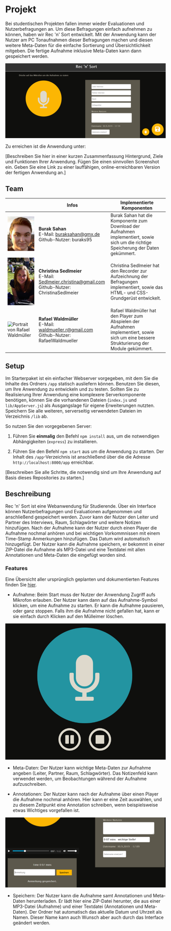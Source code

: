 # Projekt

Bei studentischen Projekten fallen immer wieder Evaluationen und Nutzerbefragungen an. Um diese Befragungen einfach aufnehmen zu können, haben wir Rec 'n' Sort entwickelt. Mit der Anwendung kann der Nutzer am PC Tonaufnahmen dieser Befragungen machen und diesen weitere Meta-Daten für die einfache Sortierung und Übersichtlichkeit mitgeben. Die fertige Aufnahme inklusive Meta-Daten kann dann gespeichert werden.

![Screenshot des Startbildschirm](docs/img/Screenshot_Start.png)

Zu erreichen ist die Anwendung unter: 

[Beschreiben Sie hier in einer kurzen Zusammenfassung Hintergrund, Ziele und Funktionen Ihrer Anwendung. Fügen Sie einen sinnvollen Screenshot ein. Geben Sie eine Link zu einer lauffähigen, online-erreichbaren Version der fertigen Anwendung an.]

## Team

| | Infos | Implementierte Komponenten
|-|-|-|
<img alt="Portrait von Burak Sahan" src="docs/img/BurakSahan.jpeg" width="100" /> | **Burak Sahan**<br />E-Mail: buraksahan@gmx.de<br />Github-Nutzer: buraks95 | Burak Sahan hat die Komponente zum Download der Aufnahmen implementiert, sowie sich um die richtige Speicherung der Daten gekümmert. |
<img alt="Portrait von Christina Sedlmeier" src="docs/img/ChristinaSedlmeier.jpeg" width="100" /> | **Christina Sedlmeier**<br />E-Mail: Sedlmeier.christina@gmail.com<br />Github-Nutzer: ChristinaSedlmeier | Christina Sedlmeier hat den Recorder zur Aufzeichnung der Befragungen implementiert, sowie das HTML- und CSS-Grundgerüst entwickelt. |
<img alt="Portrait von Rafael Waldmüller" src="docs/img/RafaelWaldmüller.jpg" width="100" /> | **Rafael Waldmüller**<br />E-Mail: waldmueller.r@gmail.com<br />Github-Nutzer: RafaelWaldmueller | Rafael Waldmüller hat den Player zum Abspielen der Aufnahmen implementiert, sowie sich um eine bessere Strukturierung der Module gekümmert. |


## Setup

Im Starterpaket ist ein einfacher Webserver vorgegeben, mit dem Sie die Inhalte des Ordners `/app` statisch ausliefern können. Benutzen Sie diesen, um Ihre Anwendung zu entwickeln und zu testen. Sollten Sie zu Realisierung Ihrer Anwendung eine komplexere Serverkomponente benötigen, können Sie die vorhandenen Dateien (`index.js` und `lib/AppServer.js`) als Ausgangslage für eigene Erweiterungen nutzten. Speichern Sie alle weiteren, serverseitig verwendeten Dateien im Verzeichnis `/lib` ab.

So nutzen Sie den vorgegebenen Server:

1. Führen Sie **einmalig** den Befehl `npm install` aus, um die notwendigen Abhängigkeiten (`express`) zu installieren.

2. Führen Sie den Befehl `npm start` aus um die Anwendung zu starten. Der Inhalt des `/app`-Verzeichnis ist anschließend über die die Adresse `http://localhost:8000/app` erreichbar.

[Beschreiben Sie alle Schritte, die notwendig sind um Ihre Anwendung auf Basis dieses Repositories zu starten.]

## Beschreibung

Rec 'n' Sort ist eine Webanwendung für Studierende. Über ein Interface können Nutzerbefragungen und Evaluationen aufgenommen und anschließend gespeichert werden. Zuvor kann der Nutzer den Leiter und Partner des Interviews, Raum, Schlagwörter und weitere Notizen hinzufügen. Nach der Aufnahme kann der Nutzer durch einen Player die Aufnahme nochmal anhören und bei wichtigen Vorkommnissen mit einem Time-Stamp Anmerkungen  hinzufügen. Das Datum wird automatisch hinzugefügt. Der Nutzer kann die Aufnahme speichern, er bekommt in einer ZIP-Datei die Aufnahme als MP3-Datei und eine Textdatei mit allen Annotationen und Meta-Daten die eingefügt worden sind. 

### Features

Eine Übersicht aller ursprünglich geplanten und dokumentierten Features finden Sie [hier](Features.md).

- Aufnahme: Beim Start muss der Nutzer der Anwendung Zugriff aufs Mikrofon erlauben. Der Nutzer kann dann auf das Aufnahme-Symbol klicken, um eine Aufnahme zu starten. Er kann die Aufnahme pausieren, oder ganz stoppen. Falls ihm die Aufnahme nicht gefallen hat, kann er sie einfach durch Klicken auf den Mülleimer löschen.

![Screenshot der laufenden Aufnahme](docs/img/Screenshot_Anwendung.png)

- Meta-Daten: Der Nutzer kann wichtige Meta-Daten zur Aufnahme angeben (Leiter, Partner, Raum, Schlagwörter). Das Notizenfeld kann verwendet werden, um Beobachtungen während der Aufnahme aufzuschreiben.

- Annotationen: Der Nutzer kann nach der Aufnahme über einen Player die Aufnahme nochmal anhören. Hier kann er eine Zeit auswählen, und zu diesem Zeitpunkt eine Annotation schreiben, wenn beispielsweise etwas Wichtiges vorgefallen ist.

![Screenshot Annotationen](docs/img/Screenshot_Annotations.png)

- Speichern: Der Nutzer kann die Aufnahme samt Annotationen und Meta-Daten herunterladen. Er lädt hier eine ZIP-Datei herunter, die aus einer MP3-Datei (Aufnahme) und einer Textdatei (Annotationen und Meta-Daten). Der Ordner hat automatisch das aktuelle Datum und Uhrzeit als Namen. Dieser Name kann auch Wunsch aber auch durch das Interface geändert werden.


